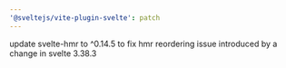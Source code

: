 ```yaml
---
'@sveltejs/vite-plugin-svelte': patch
---
```


update svelte-hmr to ^0.14.5 to fix hmr reordering issue introduced by a change in svelte 3.38.3

